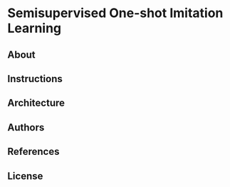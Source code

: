 # Semisupervised One-shot Imitation Learning

## About

## Instructions

## Architecture

## Authors

## References

## License

